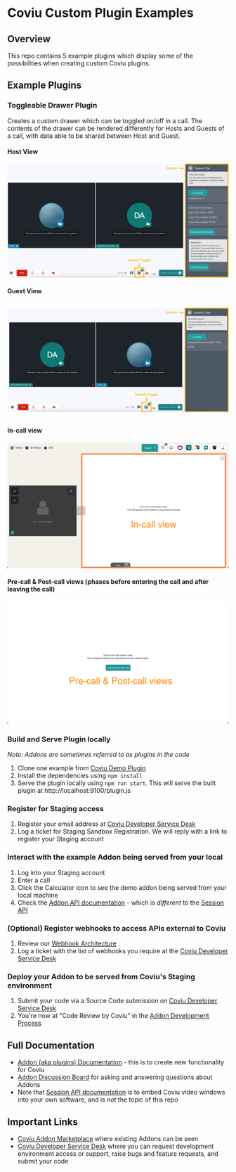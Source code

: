 # Coviu Custom Plugin Examples

## Overview
This repo contains 5 example plugins which display some of the possibilities when creating custom Coviu plugins.

## Example Plugins
### Toggleable Drawer Plugin
Creates a custom drawer which can be toggled on/off in a call. The contents of the drawer can be rendered differently for Hosts and Guests of a call, with data able to be shared between Host and Guest.

#### Host View
![host-drawer](./assets/toggleable-drawer-host-view.png)

#### Guest View
![guest-drawer](./assets/toggleable-drawer-guest-view.png)

#### In-call view
![in-call](./assets/in-call-view.png)

#### Pre-call & Post-call views (phases before entering the call and after leaving the call)
![pre-call-post-call](./assets/pre-call-post-call-views.png)

### Build and Serve Plugin locally
_Note: Addons are sometimes referred to as plugins in the code_
1. Clone one example from [Coviu Demo Plugin](https://github.com/coviu/coviu-addons)
2. Install the dependencies using `npm install`
4. Serve the plugin locally using `npm run start`. This will serve the built plugin at http://localhost:9100/plugin.js

### Register for Staging access
1. Register your email address at [Coviu Developer Service Desk](https://coviu.atlassian.net/servicedesk/customer/portal/8/group/13)
2. Log a ticket for Staging Sandbox Registration. We will reply with a link to register your Staging account

### Interact with the example Addon being served from your local
1. Log into your Staging account
2. Enter a call
3. Click the Calculator icon to see the demo addon being served from your local machine
4. Check the [Addon API documentation](https://coviu.readme.io/docs) - which is _different_ to the [Session API](https://coviu.readme.io/reference)

### (Optional) Register webhooks to access APIs external to Coviu
1. Review our [Webhook Architecture](https://coviu.readme.io/docs/webhook-documentation) 
2. Log a ticket with the list of webhooks you require at the [Coviu Developer Service Desk](https://coviu.atlassian.net/servicedesk/customer/portal/8)

### Deploy your Addon to be served from Coviu's Staging environment
1. Submit your code via a Source Code submission on [Coviu Developer Service Desk](https://coviu.atlassian.net/servicedesk/customer/portal/8)
2. You're now at "Code Review by Coviu" in the [Addon Development Process](https://github.com/coviu/coviu-addons/wiki/Addon-development-process)

## Full Documentation
* [Addon (aka plugins) Documentation](https://coviu.readme.io/docs) - this is to create new functionality for Coviu
* [Addon Discussion Board](https://coviu.readme.io/discuss) for asking and answering questions about Addons
* Note that [Session API documentation](https://coviu.readme.io/docs/api-object) is to embed Coviu video windows into your own software, and is _not_ the topic of this repo

## Important Links 
* [Coviu Addon Marketplace](https://coviu.com/addons) where existing Addons can be seen
* [Coviu Developer Service Desk](https://coviu.atlassian.net/servicedesk/customer/portal/8) where you can request development environment access or support, raise bugs and feature requests, and submit your code
